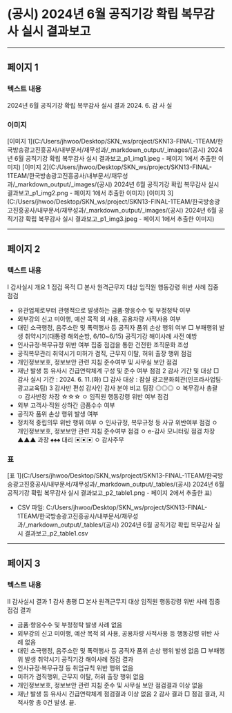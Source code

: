 # (공시) 2024년 6월 공직기강 확립 복무감사 실시 결과보고

---

## 페이지 1
### 텍스트 내용
2024년 6월 공직기강 확립 복무감사 실시 결과
2024. 6.
감  사  실
### 이미지
[이미지 1](C:/Users/jhwoo/Desktop/SKN_ws/project/SKN13-FINAL-1TEAM/한국방송광고진흥공사/내부문서/재무성과/_markdown_output/_images/(공시) 2024년 6월 공직기강 확립 복무감사 실시 결과보고_p1_img1.jpeg - 페이지 1에서 추출한 이미지)
[이미지 2](C:/Users/jhwoo/Desktop/SKN_ws/project/SKN13-FINAL-1TEAM/한국방송광고진흥공사/내부문서/재무성과/_markdown_output/_images/(공시) 2024년 6월 공직기강 확립 복무감사 실시 결과보고_p1_img2.png - 페이지 1에서 추출한 이미지)
[이미지 3](C:/Users/jhwoo/Desktop/SKN_ws/project/SKN13-FINAL-1TEAM/한국방송광고진흥공사/내부문서/재무성과/_markdown_output/_images/(공시) 2024년 6월 공직기강 확립 복무감사 실시 결과보고_p1_img3.jpeg - 페이지 1에서 추출한 이미지)

---

## 페이지 2
### 텍스트 내용
Ⅰ
 감사실시 개요
 1  점검 목적
 □ 본사 원격근무지 대상 임직원 행동강령 위반 사례 집중 점검
   - 유관업체로부터 관행적으로 발생하는 금품·향응수수 및 부정청탁 여부
   - 외부강의 신고 미이행, 예산 목적 외 사용, 공용차량 사적사용 여부
   - 대민 소극행정, 음주소란 및 폭력행사 등 공직자 품위 손상 행위 여부
 □ 부패행위 발생 취약시기(대통령 해외순방, 6/10~6/15) 공직기강 해이사례 사전 예방
   - 인사규정·복무규정 위반 여부 집중 점검을 통한 건전한 조직문화 조성
   - 공직복무관리 취약시기 미허가 겸직, 근무지 이탈, 허위 출장 행위 점검
   - 개인정보보호, 정보보안 관련 지침 준수여부 및 사무실 보안 점검
   - 재난 발생 등 유사시 긴급연락체계 구성 및 준수 여부 점검
 2  감사 기간 및 대상 
 □ 감사 실시 기간 : 2024. 6. 11.(화)
 □ 감사 대상 : 잠실 광고문화회관(인프라사업팀·광고교육팀)
 3  감사반 편성
감사인
감사 분야
비고
팀장 ◎◎◎
ㅇ 복무감사 총괄
ㅇ 감사반장
차장 ☆☆☆
ㅇ 임직원 행동강령 위반 여부 점검
  - 외부 고객사·직원 상하간 금품수수 여부
  - 공직자 품위 손상 행위 발생 여부
  - 정치적 중립의무 위반 행위 여부
ㅇ 인사규정, 복무규정 등 사규 위반여부 점검
ㅇ 개인정보보호, 정보보안 관련 지침 준수여부 점검
ㅇ e-감사 모니터링 점검
차장 ▲▲▲
과장 ♠♠♠
대리 ▣▣▣
ㅇ 감사주무
### 표
[표 1](C:/Users/jhwoo/Desktop/SKN_ws/project/SKN13-FINAL-1TEAM/한국방송광고진흥공사/내부문서/재무성과/_markdown_output/_tables/(공시) 2024년 6월 공직기강 확립 복무감사 실시 결과보고_p2_table1.png - 페이지 2에서 추출한 표)
- CSV 파일: C:/Users/jhwoo/Desktop/SKN_ws/project/SKN13-FINAL-1TEAM/한국방송광고진흥공사/내부문서/재무성과/_markdown_output/_tables/(공시) 2024년 6월 공직기강 확립 복무감사 실시 결과보고_p2_table1.csv

---

## 페이지 3
### 텍스트 내용
Ⅱ
 감사실시 결과
 1  감사 총평
 □ 본사 원격근무지 대상 임직원 행동강령 위반 사례 집중 점검 결과
   - 금품·향응수수 및 부정청탁 발생 사례 없음
   - 외부강의 신고 미이행, 예산 목적 외 사용, 공용차량 사적사용 등 행동강령 
위반 사례 없음
   - 대민 소극행정, 음주소란 및 폭력행사 등 공직자 품위 손상 행위 발생 없음
 □ 부패행위 발생 취약시기 공직기강 해이사례 점검 결과
   - 인사규정·복무규정 등 취업규칙 위반 행위 없음
   - 미허가 겸직행위, 근무지 이탈, 허위 출장 행위 없음
   - 개인정보보호, 정보보안 관련 지침 준수 및 사무실 보안 점검결과 이상 없음
   - 재난 발생 등 유사시 긴급연락체계 점검결과 이상 없음
 2  감사 결과
 □ 점검 결과, 지적사항 총 0건 발생.  끝.